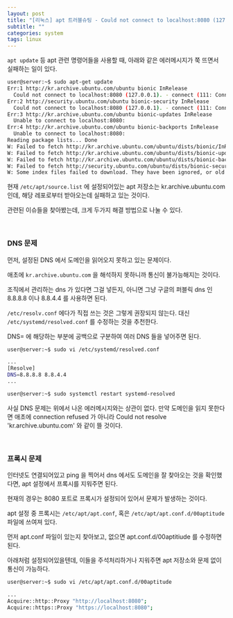 ```yaml
---
layout: post
title: "[리눅스] apt 트러블슈팅 - Could not connect to localhost:8080 (127.0.0.1). - connect (111: Connection refused)"
subtitle: ""
categories: system
tags: linux
---
```


```apt update``` 등 apt 관련 명령어들을 사용할 때, 아래와 같은 에러메시지가 쭉 뜨면서 실패하는 일이 있다.
```bash
user@server:~$ sudo apt-get update
Err:1 http://kr.archive.ubuntu.com/ubuntu bionic InRelease
  Could not connect to localhost:8080 (127.0.0.1). - connect (111: Connection refused)
Err:2 http://security.ubuntu.com/ubuntu bionic-security InRelease
  Could not connect to localhost:8080 (127.0.0.1). - connect (111: Connection refused)
Err:3 http://kr.archive.ubuntu.com/ubuntu bionic-updates InRelease
  Unable to connect to localhost:8080:
Err:4 http://kr.archive.ubuntu.com/ubuntu bionic-backports InRelease
  Unable to connect to localhost:8080:
Reading package lists... Done
W: Failed to fetch http://kr.archive.ubuntu.com/ubuntu/dists/bionic/InRelease  Could not connect to localhost:8080 (127.0.0.1). - connect (111: Connection refused)
W: Failed to fetch http://kr.archive.ubuntu.com/ubuntu/dists/bionic-updates/InRelease  Unable to connect to localhost:8080:
W: Failed to fetch http://kr.archive.ubuntu.com/ubuntu/dists/bionic-backports/InRelease  Unable to connect to localhost:8080:
W: Failed to fetch http://security.ubuntu.com/ubuntu/dists/bionic-security/InRelease  Could not connect to localhost:8080 (127.0.0.1). - connect (111: Connection refused)
W: Some index files failed to download. They have been ignored, or old ones used instead.
```

현재 ```/etc/apt/source.list``` 에 설정되어있는 apt 저장소는 kr.archive.ubuntu.com 인데, 해당 레포로부터 받아오는데 실패하고 있는 것이다.

관련된 이슈들을 찾아봤는데, 크게 두가지 해결 방법으로 나눌 수 있다.

<br>

### DNS 문제

먼저, 설정된 DNS 에서 도메인을 읽어오지 못하고 있는 문제이다. 

애초에 ```kr.archive.ubuntu.com``` 을 해석하지 못하니까 통신이 불가능해지는 것이다.

조직에서 관리하는 dns 가 있다면 그걸 넣든지, 아니면 그냥 구글의 퍼블릭 dns 인 8.8.8.8 이나 8.8.4.4 를 사용하면 된다.

```/etc/resolv.conf``` 에다가 직접 쓰는 것은 그렇게 권장되지 않는다. 대신 ```/etc/systemd/resolved.conf``` 를 수정하는 것을 추천한다.

DNS= 에 해당하는 부분에 공백으로 구분하여 여러 DNS 들을 넣어주면 된다.
```bash
user@server:~$ sudo vi /etc/systemd/resolved.conf

...
[Resolve]
DNS=8.8.8.8 8.8.4.4
...

user@server:~$ sudo systemctl restart systemd-resolved
```

사실 DNS 문제는 위에서 나온 에러메시지와는 상관이 없다. 만약 도메인을 읽지 못한다면 애초에 connection refused 가 아니라 Could not resolve 'kr.archive.ubuntu.com' 와 같이 뜰 것이다.

<br>

### 프록시 문제

인터넷도 연결되어있고 ping 을 찍어서 dns 에서도 도메인을 잘 찾아오는 것을 확인했다면, apt 설정에서 프록시를 지워주면 된다.

현재의 경우는 8080 포트로 프록시가 설정되어 있어서 문제가 발생하는 것이다.

apt 설정 중 프록시는 ```/etc/apt/apt.conf```, 혹은 ```/etc/apt/apt.conf.d/00aptitude``` 파일에 쓰여져 있다.

먼저 apt.conf 파일이 있는지 찾아보고, 없으면 apt.conf.d/00aptitiude 를 수정하면 된다.

아래처럼 설정되어있을텐데, 이들을 주석처리하거나 지워주면 apt 저장소와 문제 없이 통신이 가능하다.
```bash
user@server:~$ sudo vi /etc/apt/apt.conf.d/00aptitude

...
Acquire::http::Proxy "http://localhost:8080";
Acquire::https::Proxy "https://localhost:8080";
```